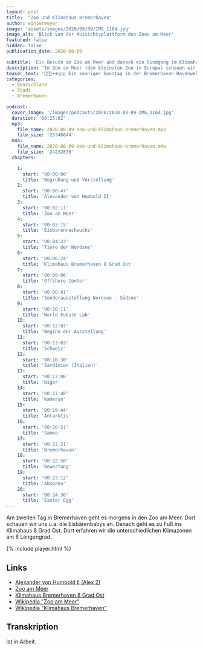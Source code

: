 ```yaml
---
layout: post
title:  "Zoo und Klimahaus Bremerhaven"
author: wintermeyer
image: 'assets/images/2020/08/09/IMG_1164.jpg'
image_alt: 'Blick von der Aussichtsplattform des Zoos am Meer'
featured: false
hidden: false
publication_date: 2020-08-09

subtitle: 'Ein Besuch im Zoo am Meer und danach ein Rundgang im Klimahaus 8 Grad Ost Bremerhaven.'
description: 'Im Zoo am Meer (dem kleinsten Zoo in Europa) schauen wir uns u.a. das Eisbärengehege mit den Eisbärenbabys an. Danach geht es zu Fuß ins Klimahaus 8 Grad Ost. Dort erfahren wir die unterschiedlichen Klimazonen am 8 Längengrad.'
teaser_text: '👨‍👦‍👦☀️❄️🇩🇪 Ein sonniger Sonntag in der Bremerhaven Havenwelten. Erst besuchen wir den Zoo am Meer mit den Eisbärenbabys und danch geht es in das Klimahaus 8 Grad Ost.'
categories: 
  - Deutschland
  - Stadt
  - Bremerhaven

podcast:
  cover_image: '/images/podcasts/2020/2020-08-09-IMG_1164.jpg'
  duration: '00:25:02'
  mp3:
    file_name: 2020-08-09-zoo-und-klimahaus-bremerhaven.mp3
    file_size: '25346844'
  m4a:
    file_name: 2020-08-09-zoo-und-klimahaus-bremerhaven.m4a
    file_size: '24232838'
  chapters:

    1:
      start: '00:00:00'
      title: 'Begrüßung und Vorstellung'
    2:
      start: '00:00:47'
      title: 'Alexander von Humbold II'
    3:
      start: '00:02:11'
      title: 'Zoo am Meer'
    4:
      start: '00:03:15'
      title: 'Eisbärennachwuchs'
    5:
      start: '00:04:23'
      title: 'Tiere der Nordsee'
    6:
      start: '00:06:24'
      title: 'Klimahaus Bremerhaven 8 Grad Ost'
    7:
      start: '00:08:06'
      title: 'Offshore Center'
    8:
      start: '00:08:41'
      title: 'Sonderausstellung Nordsee - Südsee'
    9:
      start: '00:10:11'
      title: 'World Future Lab'
    10:
      start: '00:12:07'
      title: 'Beginn der Ausstellung'
    11:
      start: '00:13:03'
      title: 'Schweiz'
    12:
      start: '00:16:30'
      title: 'Sardinien (Italien)'
    13:
      start: '00:17:06'
      title: 'Niger'
    14:
      start: '00:17:48'
      title: 'Kamerun'
    15:
      start: '00:19:44'
      title: 'Antarktis'
    16:
      start: '00:20:51'
      title: 'Samoa'
    17:
      start: '00:22:21'
      title: 'Bremerhaven'
    18:
      start: '00:22:50'
      title: 'Bewertung'
    19:
      start: '00:23:12'
      title: 'Abspann'
    20:
      start: '00:24:36'
      title: 'Easter Egg'
---
```


Am zweiten Tag in Bremerhaven geht es morgens in den Zoo am Meer. Dort schauen wir uns u.a. die Eisbärenbabys an. Danach geht es zu Fuß ins Klimahaus 8 Grad Ost. Dort erfahren wir die unterschiedlichen Klimazonen am 8 Längengrad. 

{% include player.html %}

## Links

- [Alexander von Humbold II (Alex 2)](https://alex-2.de)
- [Zoo am Meer](https://zoo-am-meer-bremerhaven.de)
- [Klimahaus Bremerhaven 8 Grad Ost](https://www.klimahaus-bremerhaven.de)
- [Wikipedia "Zoo am Meer"](https://de.wikipedia.org/wiki/Zoo_am_Meer)
- [Wikipedia "Klimahaus Bremerhaven"](https://de.wikipedia.org/wiki/Klimahaus_Bremerhaven)

## Transkription

Ist in Arbeit.